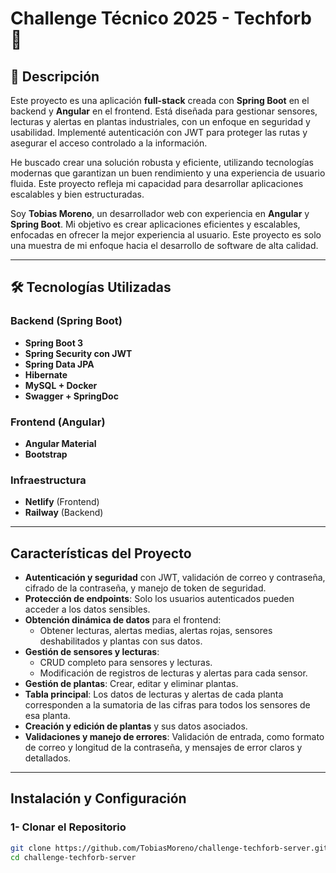 # Challenge Técnico 2025 - Techforb 🚀

## 📌 Descripción
Este proyecto es una aplicación **full-stack** creada con **Spring Boot** en el backend y **Angular** en el frontend. Está diseñada para gestionar sensores, lecturas y alertas en plantas industriales, con un enfoque en seguridad y usabilidad. Implementé autenticación con JWT para proteger las rutas y asegurar el acceso controlado a la información.

He buscado crear una solución robusta y eficiente, utilizando tecnologías modernas que garantizan un buen rendimiento y una experiencia de usuario fluida. Este proyecto refleja mi capacidad para desarrollar aplicaciones escalables y bien estructuradas.

Soy **Tobias Moreno**, un desarrollador web con experiencia en **Angular** y **Spring Boot**. Mi objetivo es crear aplicaciones eficientes y escalables, enfocadas en ofrecer la mejor experiencia al usuario. Este proyecto es solo una muestra de mi enfoque hacia el desarrollo de software de alta calidad.

---

## 🛠️ Tecnologías Utilizadas
### Backend (Spring Boot)
- **Spring Boot 3**
- **Spring Security con JWT**
- **Spring Data JPA**
- **Hibernate**
- **MySQL + Docker**
- **Swagger + SpringDoc**

### Frontend (Angular)
- **Angular Material**
- **Bootstrap**

### Infraestructura
- **Netlify** (Frontend)
- **Railway** (Backend)

---

## Características del Proyecto
- **Autenticación y seguridad** con JWT, validación de correo y contraseña, cifrado de la contraseña, y manejo de token de seguridad.
- **Protección de endpoints**: Solo los usuarios autenticados pueden acceder a los datos sensibles.
- **Obtención dinámica de datos** para el frontend:
  - Obtener lecturas, alertas medias, alertas rojas, sensores deshabilitados y plantas con sus datos.
- **Gestión de sensores y lecturas**:
  - CRUD completo para sensores y lecturas.
  - Modificación de registros de lecturas y alertas para cada sensor.
- **Gestión de plantas**: Crear, editar y eliminar plantas.
- **Tabla principal**: Los datos de lecturas y alertas de cada planta corresponden a la sumatoria de las cifras para todos los sensores de esa planta.
- **Creación y edición de plantas** y sus datos asociados.
- **Validaciones y manejo de errores**: Validación de entrada, como formato de correo y longitud de la contraseña, y mensajes de error claros y detallados.

---

## Instalación y Configuración

### 1- Clonar el Repositorio
```bash
git clone https://github.com/TobiasMoreno/challenge-techforb-server.git
cd challenge-techforb-server
```
